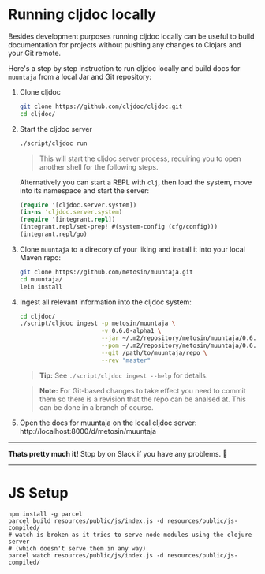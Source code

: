 # Running cljdoc locally

Besides development purposes running cljdoc locally can be useful to
build documentation for projects without pushing any changes to
Clojars and your Git remote.

Here's a step by step instruction to run cljdoc locally and build docs
for `muuntaja` from a local Jar and Git repository:

1. Clone cljdoc

   ```sh
   git clone https://github.com/cljdoc/cljdoc.git
   cd cljdoc/
   ```

1. Start the cljdoc server

    ```sh
    ./script/cljdoc run
    ```

    > This will start the cljdoc server process, requiring you to open another shell for the following steps.

    Alternatively you can start a REPL with `clj`,
    then load the system, move into its namespace and start the server:

    ```clj
    (require '[cljdoc.server.system])
    (in-ns 'cljdoc.server.system)
    (require '[integrant.repl])
    (integrant.repl/set-prep! #(system-config (cfg/config)))
    (integrant.repl/go)
    ```

1. Clone `muuntaja` to a direcory of your liking and install it into your local Maven repo:

    ```sh
    git clone https://github.com/metosin/muuntaja.git
    cd muuntaja/
    lein install
    ```

1. Ingest all relevant information into the cljdoc system:

    ```sh
    cd cljdoc/
    ./script/cljdoc ingest -p metosin/muuntaja \
                           -v 0.6.0-alpha1 \
                           --jar ~/.m2/repository/metosin/muuntaja/0.6.0-alpha1/muuntaja-0.6.0-alpha1.jar \
                           --pom ~/.m2/repository/metosin/muuntaja/0.6.0-alpha1/muuntaja-0.6.0-alpha1.pom \
                           --git /path/to/muuntaja/repo \
                           --rev "master"
    ```

    > **Tip:** See `./script/cljdoc ingest --help` for details.

    > **Note:** For Git-based changes to take effect you need to
    > commit them so there is a revision that the repo can be analsed
    > at. This can be done in a branch of course.

1. Open the docs for muuntaja on the local cljdoc server: http://localhost:8000/d/metosin/muuntaja

---

**Thats pretty much it!** Stop by on Slack if you have any problems. :wave:

---

# JS Setup

```
npm install -g parcel
parcel build resources/public/js/index.js -d resources/public/js-compiled/
# watch is broken as it tries to serve node modules using the clojure server
# (which doesn't serve them in any way)
parcel watch resources/public/js/index.js -d resources/public/js-compiled/
```

